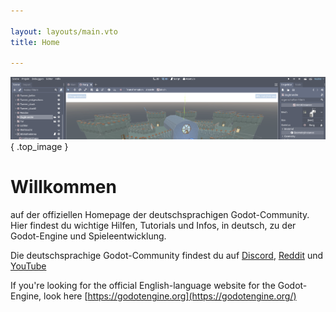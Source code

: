 ```yaml
---

layout: layouts/main.vto
title: Home

---
```


![Community](img/titel_01.png){ .top_image }

# Willkommen
auf der offiziellen Homepage der deutschsprachigen Godot-Community.  
Hier findest du wichtige Hilfen, Tutorials und Infos, in deutsch, zu der Godot-Engine und Spieleentwicklung.

Die deutschsprachige Godot-Community findest du auf [Discord](https://discord.gg/fJqxPZQ), [Reddit](https://www.reddit.com/r/GodotCommunityDE/) und [YouTube](https://www.youtube.com/channel/UCB67N-SEJkfbJ1OoSkkaWvw)

If you're looking for the official English-language website for the Godot-Engine, look here [https://godotengine.org](https://godotengine.org/)

